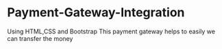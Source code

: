 # Payment-Gateway-Integration
Using HTML,CSS and Bootstrap
This payment gateway helps to easily we can transfer the money
